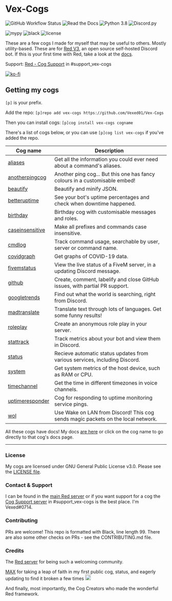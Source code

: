 # Vex-Cogs

![GitHub Workflow Status](https://img.shields.io/github/workflow/status/Vexed01/Vex-Cogs/Checks?label=checks&style=for-the-badge)
![Read the Docs](https://img.shields.io/readthedocs/vex-cogs?style=for-the-badge)
![Python 3.8](https://img.shields.io/badge/python-v3.8-blue?style=for-the-badge)
![Discord.py](https://img.shields.io/badge/discord-py-blue?style=for-the-badge)

![mypy](https://img.shields.io/badge/mypy-checked-brightgreen?style=for-the-badge)
![black](https://img.shields.io/badge/style-black-000000?style=for-the-badge&?link=https://github.com/psf/black)
![license](https://img.shields.io/github/license/Vexed01/Vex-Cogs?style=for-the-badge)

These are a few cogs I made for myself that may be useful to others. Mostly utility-based.
These are for [Red V3](https://github.com/Cog-Creators/Red-DiscordBot/), an open source self-hosted Discord bot. If this is your first time with Red,
take a look at the [docs](https://docs.discord.red).

Support: [Red - Cog Support](https://discord.gg/GD43Nb9H86) in #support_vex-cogs

[![ko-fi](https://ko-fi.com/img/githubbutton_sm.svg)](https://ko-fi.com/M4M6C0CDZ)

## Getting my cogs

`[p]` is your prefix.

Add the repo: `[p]repo add vex-cogs https://github.com/Vexed01/Vex-Cogs`

Then you can install cogs: `[p]cog install vex-cogs cogname`

There's a list of cogs below, or you can use `[p]cog list vex-cogs` if you've added the repo.

| Cog name | Description |
| --- | --- |
| [aliases](https://go.vexcodes.com/c/aliases) | Get all the information you could ever need about a command's aliases. |
| [anotherpingcog](https://go.vexcodes.com/c/anotherpingcog) | Another ping cog... But this one has fancy colours in a customisable embed! |
| [beautify](https://go.vexcodes.com/c/beautify) | Beautify and minify JSON. |
| [betteruptime](https://go.vexcodes.com/c/betteruptime) | See your bot's uptime percentages and check when downtime happened. |
| [birthday](https://go.vexcodes.com/c/birthday) | Birthday cog with customisable messages and roles. |
| [caseinsensitive](https://go.vexcodes.com/c/caseinsensitive) | Make all prefixes and commands case insensitive. |
| [cmdlog](https://go.vexcodes.com/c/cmdlog) | Track command usage, searchable by user, server or command name. |
| [covidgraph](https://go.vexcodes.com/c/covidgraph) | Get graphs of COVID-19 data. |
| [fivemstatus](https://go.vexcodes.com/c/fivemstatus) | View the live status of a FiveM server, in a updating Discord message. |
| [github](https://go.vexcodes.com/c/github) | Create, comment, labelify and close GitHub issues, with partial PR support. |
| [googletrends](https://go.vexcodes.com/c/googletrends) | Find out what the world is searching, right from Discord. |
| [madtranslate](https://go.vexcodes.com/c/madtranslate) | Translate text through lots of languages. Get some funny results! |
| [roleplay](https://go.vexcodes.com/c/roleplay) | Create an anonymous role play in your server. |
| [stattrack](https://go.vexcodes.com/c/stattrack) | Track metrics about your bot and view them in Discord. |
| [status](https://go.vexcodes.com/c/status) | Recieve automatic status updates from various services, including Discord. |
| [system](https://go.vexcodes.com/c/system) | Get system metrics of the host device, such as RAM or CPU. |
| [timechannel](https://go.vexcodes.com/c/timechannel) | Get the time in different timezones in voice channels. |
| [uptimeresponder](https://go.vexcodes.com/c/uptimeresponder) | Cog for responding to uptime monitoring service pings. |
| [wol](https://go.vexcodes.com/c/wol) | Use Wake on LAN from Discord! This cog sends magic packets on the local network.

All these cogs have docs! My docs [are here](https://cogdocs.vexcodes.com/en/latest) or click on the cog name to go directly to that cog's docs page.

---

### License

My cogs are licensed under GNU General Public License v3.0. Please see the [LICENSE file](LICENSE).

### Contact & Support

I can be found in the [main Red server](https://discord.gg/red) or if you want support for a cog the [Cog Support server](https://discord.gg/GD43Nb9H86) in #support_vex-cogs is the best place. I'm Vexed#0714.

### Contributing

PRs are welcome! This repo is formatted with Black, line length 99. There are also some other checks on PRs - see the CONTRIBUTING.md file.

### Credits

The [Red server](https://discord.gg/red) for being such a welcoming community.

[MAX](https://github.com/maxbooiii) for taking a leap of faith in my first public cog, status, and eagerly updating to find it broken a few times
<img src="https://media.discordapp.net/attachments/133251234164375552/813322657185136650/aha.png" alt="aha" width="18" height="18">

And finally, most importantly, the Cog Creators who made the wonderful Red framework.
